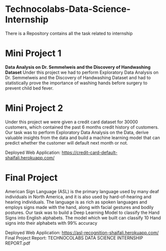 # Technocolabs-Data-Science-Internship
There is a Repository contains all the task related to internship

# Mini Project 1

**Data Analysis on Dr. Semmelweis and the Discovery of Handwashing Dataset**
Under this project we had to perform Exploratory Data Analysis on Dr. Semmelweis and the Discovery of Handwashing Dataset and had to statistically prove the importance of washing hands before surgery to prevent child bed fever.

# Mini Project 2
Under this project we were given a credit card dataset for 30000 customers, which contained the past 6 months credit history of customers. Our task was to perform Exploratory Data Analysis on the Data, derive valuable insights from the data and build a machine learning model that can predict whether the customer will default next month or not.

Deployed Web Application: https://credit-card-default-shaifali.herokuapp.com/

# Final Project
American Sign Language (ASL) is the primary language used by many deaf individuals in North America, and it is also used by hard-of-hearing and hearing individuals. The language is as rich as spoken languages and employs signs made with the hand, along with facial gestures and bodily postures. Our task was to build a Deep Learning Model to classify the Hand Signs into English alphabets. The model which we built can classify 10 Hand signs into their alphabets with 99% accuracy

Deployed Web Application: https://asl-recognition-shaifali.herokuapp.com/
Final Project Report: TECHNOCOLABS DATA SCIENCE INTERNSHIP REPORT.pdf

